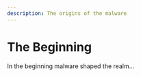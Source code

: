 ```yaml
---
description: The origins of the malware
---
```


# The Beginning

In the beginning malware shaped the realm...
